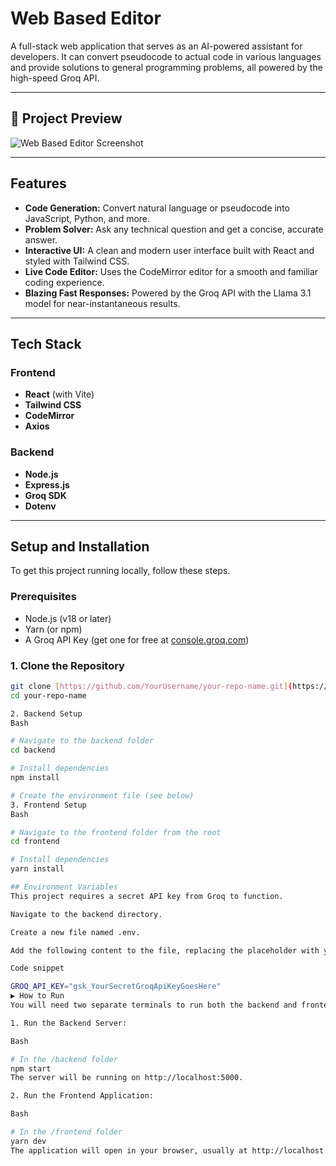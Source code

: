 # Web Based Editor

A full-stack web application that serves as an AI-powered assistant for developers. It can convert pseudocode to actual code in various languages and provide solutions to general programming problems, all powered by the high-speed Groq API.

---


## 🚀 Project Preview

![Web Based Editor Screenshot](./assets/ss.png.)

---

## Features

* **Code Generation:** Convert natural language or pseudocode into JavaScript, Python, and more.
* **Problem Solver:** Ask any technical question and get a concise, accurate answer.
* **Interactive UI:** A clean and modern user interface built with React and styled with Tailwind CSS.
* **Live Code Editor:** Uses the CodeMirror editor for a smooth and familiar coding experience.
* **Blazing Fast Responses:** Powered by the Groq API with the Llama 3.1 model for near-instantaneous results.

---

## Tech Stack

### Frontend
* **React** (with Vite)
* **Tailwind CSS**
* **CodeMirror**
* **Axios**

### Backend
* **Node.js**
* **Express.js**
* **Groq SDK**
* **Dotenv**

---

## Setup and Installation

To get this project running locally, follow these steps.

### Prerequisites
* Node.js (v18 or later)
* Yarn (or npm)
* A Groq API Key (get one for free at [console.groq.com](https://console.groq.com/))

### 1. Clone the Repository
```bash
git clone [https://github.com/YourUsername/your-repo-name.git](https://github.com/YourUsername/your-repo-name.git)
cd your-repo-name

2. Backend Setup
Bash

# Navigate to the backend folder
cd backend

# Install dependencies
npm install

# Create the environment file (see below)
3. Frontend Setup
Bash

# Navigate to the frontend folder from the root
cd frontend

# Install dependencies
yarn install

## Environment Variables
This project requires a secret API key from Groq to function.

Navigate to the backend directory.

Create a new file named .env.

Add the following content to the file, replacing the placeholder with your actual key:

Code snippet

GROQ_API_KEY="gsk_YourSecretGroqApiKeyGoesHere"
▶️ How to Run
You will need two separate terminals to run both the backend and frontend servers.

1. Run the Backend Server:

Bash

# In the /backend folder
npm start
The server will be running on http://localhost:5000.

2. Run the Frontend Application:

Bash

# In the /frontend folder
yarn dev
The application will open in your browser, usually at http://localhost:5173.